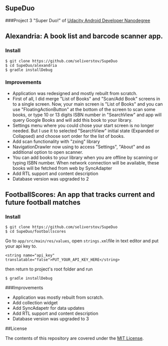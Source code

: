 ## SupeDuo
###Project 3 "Super Duo!" of [Udacity Android Developer Nanodegree](https://www.udacity.com/course/android-developer-nanodegree--nd801)

## Alexandria: A book list and barcode scanner app.

### Install
```
$ git clone https://github.com/seliverstov/SupeDuo
$ cd SupeDuo/alexandria
$ gradle installDebug
```

### Improvements

* Application was redesigned and mostly rebuilt from scratch. 
* First of all, I did merge "List of Books" and "Scan/Add Book" screens in to a single screen. Now, your main screen is "List of Books" and you can use "FloatingActionButton" at the bottom of the screen to scan some books, or type 10 or 13 digits ISBN number in "SearchView" and app will query Google Books and will add this book to your library.
* Settings menu where you could chose your start screen is no longer needed. But I  use it to selected "SearchView" initial state (Expanded or Collapsed) and choose sort order for the list of books.
* Add scan functionality with "zxing" library
* NavigationDrawler now using to access "Settings", "About" and as additional option to open scanner. 
* You can add books to your library when you are offline by scanning or typing ISBN number. When network connection will be available, these books will be fetched from web by SyncAdapter
* Add RTL support and content description
* Database version was upgraded to 2

## FootballScores: An app that tracks current and future football matches

### Install
```
$ git clone https://github.com/seliverstov/SupeDuo
$ cd SupeDuo/footballscores
```
Go to `app/src/main/res/values`, open `strings.xml`file in text editor and put your api key to. 

```
<string name="api_key" translatable="false">PUT_YOUR_API_KEY_HERE</string>
```
then return to project's root folder and run
```
$ gradle installDebug
```
###Improvements

* Application was mostly rebuilt from scratch.
* Add collection widget
* Add SyncAdapetr for data updates
* Add RTL support and content description
* Database version was upgraded to 3

##License

The contents of this repository are covered under the [MIT License](http://choosealicense.com/licenses/mit/).
